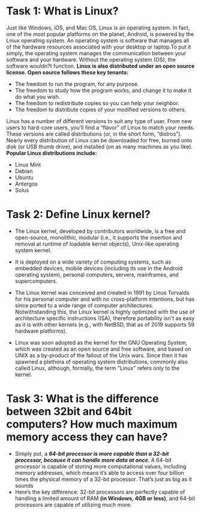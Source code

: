 # Task 1: What is Linux?
Just like Windows, iOS, and Mac OS, Linux is an operating system. In fact, one of the most popular platforms on the planet, Android, is powered by the Linux operating system. An operating system is software that manages all of the hardware resources associated with your desktop or laptop.To put it simply, the operating system manages the communication between your software and your hardware. Without the operating system (OS), the software wouldn?t function.
**Linux is also distributed under an open source license. Open source follows these key tenants:**
- The freedom to run the program, for any purpose.
- The freedom to study how the program works, and change it to make it do what you wish.
- The freedom to redistribute copies so you can help your neighbor.
- The freedom to distribute copies of your modified versions to others.

Linux has a number of different versions to suit any type of user. From new users to hard-core users, you’ll find a “flavor” of Linux to match your needs. These versions are called distributions (or, in the short form, “distros”). Nearly every distribution of Linux can be downloaded for free, burned onto disk (or USB thumb drive), and installed (on as many machines as you like).
**Popular Linux distributions include:**
- Linux Mint
- Debian
- Ubuntu
- Antergos
- Solus

# Task 2: Define Linux kernel?
- The Linux kernel, developed by contributors worldwide, is a free and open-source, monolithic, modular (i.e., it supports the insertion and removal at runtime of loadable kernel objects), Unix-like operating system kernel.

- It is deployed on a wide variety of computing systems, such as embedded devices, mobile devices (including its use in the Android operating system), personal computers, servers, mainframes, and supercomputers.

- The Linux kernel was conceived and created in 1991 by Linus Torvalds for his personal computer and with no cross-platform intentions, but has since ported to a wide range of computer architectures. Notwithstanding this, the Linux kernel is highly optimized with the use of architecture specific instructions (ISA), therefore portability isn't as easy as it is with other kernels (e.g., with NetBSD, that as of 2019 supports 59 hardware platforms).

- Linux was soon adopted as the kernel for the GNU Operating System, which was created as an open source and free software, and based on UNIX as a by-product of the fallout of the Unix wars. Since then it has spawned a plethora of operating system distributions, commonly also called Linux, although, formally, the term "Linux" refers only to the kernel.

# Task 3:  What is the difference between 32bit and 64bit computers? How much maximum memory access they can have?
- Simply put, a ***64-bit processor is more capable than a 32-bit processor, because it can handle more data at once***. A 64-bit processor is capable of storing more computational values, including memory addresses, which means it’s able to access over four billion times the physical memory of a 32-bit processor. That’s just as big as it sounds
- Here’s the key difference: 32-bit processors are perfectly capable of handling a limited amount of RAM **(in Windows, 4GB or less)**, and 64-bit processors are capable of utilizing much more.
